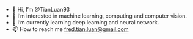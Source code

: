 - 👋 Hi, I’m @TianLuan93
- 👀 I’m interested in machine learning, computing and computer vision.
- 🌱 I’m currently learning deep learning and neural network.
- 📫 How to reach me fred.tian.luan@gmail.com

<!---
TianLuan93/TianLuan93 is a ✨ special ✨ repository because its `README.md` (this file) appears on your GitHub profile.
You can click the Preview link to take a look at your changes.
--->
